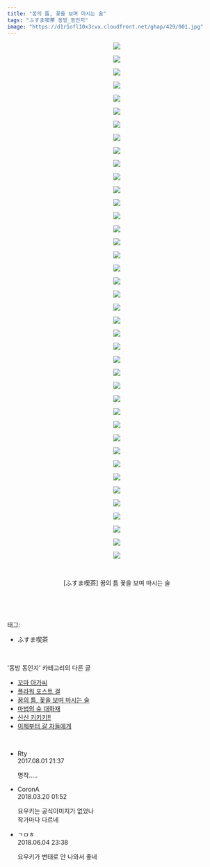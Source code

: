 ```yaml
---
title: "꿈의 틈, 꽃을 보며 마시는 술"
tags: "ふすま喫茶 동방_동인지"
image: "https://d1r1ofl10x3cvx.cloudfront.net/ghap/429/001.jpg"
---
```

<div class="article">
<p style="text-align: center; clear: none; float: none;"><img src="{{ site.imgserver7 }}/ghap/429/001.jpg"/></p>
<p style="text-align: center; clear: none; float: none;"><img src="{{ site.imgserver7 }}/ghap/429/002.jpg"/></p>
<p style="text-align: center; clear: none; float: none;"><img src="{{ site.imgserver7 }}/ghap/429/003.jpg"/></p>
<p style="text-align: center; clear: none; float: none;"><img src="{{ site.imgserver7 }}/ghap/429/004.jpg"/></p>
<p style="text-align: center; clear: none; float: none;"><img src="{{ site.imgserver7 }}/ghap/429/005.jpg"/></p>
<p style="text-align: center; clear: none; float: none;"><img src="{{ site.imgserver7 }}/ghap/429/006.jpg"/></p>
<p style="text-align: center; clear: none; float: none;"><img src="{{ site.imgserver7 }}/ghap/429/007.jpg"/></p>
<p style="text-align: center; clear: none; float: none;"><img src="{{ site.imgserver7 }}/ghap/429/008.jpg"/></p>
<p style="text-align: center; clear: none; float: none;"><img src="{{ site.imgserver7 }}/ghap/429/009.jpg"/></p>
<p style="text-align: center; clear: none; float: none;"><img src="{{ site.imgserver7 }}/ghap/429/010.jpg"/></p>
<p style="text-align: center; clear: none; float: none;"><img src="{{ site.imgserver7 }}/ghap/429/011.jpg"/></p>
<p style="text-align: center; clear: none; float: none;"><img src="{{ site.imgserver7 }}/ghap/429/012.jpg"/></p>
<p style="text-align: center; clear: none; float: none;"><img src="{{ site.imgserver7 }}/ghap/429/013.jpg"/></p>
<p style="text-align: center; clear: none; float: none;"><img src="{{ site.imgserver7 }}/ghap/429/014.jpg"/></p>
<p style="text-align: center; clear: none; float: none;"><img src="{{ site.imgserver7 }}/ghap/429/015.jpg"/></p>
<p style="text-align: center; clear: none; float: none;"><img src="{{ site.imgserver7 }}/ghap/429/016.jpg"/></p>
<p style="text-align: center; clear: none; float: none;"><img src="{{ site.imgserver7 }}/ghap/429/017.jpg"/></p>
<p style="text-align: center; clear: none; float: none;"><img src="{{ site.imgserver7 }}/ghap/429/018.jpg"/></p>
<p style="text-align: center; clear: none; float: none;"><img src="{{ site.imgserver7 }}/ghap/429/019.jpg"/></p>
<p style="text-align: center; clear: none; float: none;"><img src="{{ site.imgserver7 }}/ghap/429/020.jpg"/></p>
<p style="text-align: center; clear: none; float: none;"><img src="{{ site.imgserver7 }}/ghap/429/021.jpg"/></p>
<p style="text-align: center; clear: none; float: none;"><img src="{{ site.imgserver7 }}/ghap/429/022.jpg"/></p>
<p style="text-align: center; clear: none; float: none;"><img src="{{ site.imgserver7 }}/ghap/429/023.jpg"/></p>
<p style="text-align: center; clear: none; float: none;"><img src="{{ site.imgserver7 }}/ghap/429/024.jpg"/></p>
<p style="text-align: center; clear: none; float: none;"><img src="{{ site.imgserver7 }}/ghap/429/025.jpg"/></p>
<p style="text-align: center; clear: none; float: none;"><img src="{{ site.imgserver7 }}/ghap/429/026.jpg"/></p>
<p style="text-align: center; clear: none; float: none;"><img src="{{ site.imgserver7 }}/ghap/429/027.jpg"/></p>
<p style="text-align: center; clear: none; float: none;"><img src="{{ site.imgserver7 }}/ghap/429/028.jpg"/></p>
<p style="text-align: center; clear: none; float: none;"><img src="{{ site.imgserver7 }}/ghap/429/029.jpg"/></p>
<p style="text-align: center; clear: none; float: none;"><img src="{{ site.imgserver7 }}/ghap/429/030.jpg"/></p>
<p style="text-align: center; clear: none; float: none;"><img src="{{ site.imgserver7 }}/ghap/429/031.jpg"/></p>
<p style="text-align: center; clear: none; float: none;"><img src="{{ site.imgserver7 }}/ghap/429/032.jpg"/></p>
<p style="text-align: center; clear: none; float: none;"><img src="{{ site.imgserver7 }}/ghap/429/033.jpg"/></p>
<p style="text-align: center; clear: none; float: none;"><img src="{{ site.imgserver7 }}/ghap/429/034.jpg"/></p>
<p style="text-align: center; clear: none; float: none;"><img src="{{ site.imgserver7 }}/ghap/429/035.jpg"/></p>
<p style="text-align: center; clear: none; float: none;"><img src="{{ site.imgserver7 }}/ghap/429/036.jpg"/></p>
<p style="text-align: center; clear: none; float: none;"><img src="{{ site.imgserver7 }}/ghap/429/037.jpg"/></p>
<p style="text-align: center; clear: none; float: none;"><img src="{{ site.imgserver7 }}/ghap/429/038.jpg"/></p>
<p style="text-align: center; clear: none; float: none;"><img src="{{ site.imgserver7 }}/ghap/429/039.jpg"/></p>
<p style="text-align: center; clear: none; float: none;"><img src="{{ site.imgserver7 }}/ghap/429/040.jpg"/></p>
<p style="text-align: center; clear: none; float: none;"><br/></p>
<p style="text-align: center; clear: none; float: none;">[ふすま喫茶] 꿈의 틈 꽃을 보며 마시는 술</p>
<p><br/></p>
</div><br/>
<div class="tagTrail">
<p>태그: </p>
<ul>
<li>ふすま喫茶</li>
</ul>
</div><br/>
<div class="another">
<p>'동방 동인지' 카테고리의 다른 글</p>
<ul>
<li><a href="/ghap_432">꼬마 아가씨</a></li>
<li><a href="/ghap_430">플라워 포스트 걸</a></li>
<li><a href="/ghap_429">꿈의 틈, 꽃을 보며 마시는 술</a></li>
<li><a href="/ghap_428">마법의 숲 대화재</a></li>
<li><a href="/ghap_426">신신 키키키!!</a></li>
<li><a href="/ghap_425">이제부터 갈 자들에게</a></li>
</ul>
</div><br/>
<div class="cb_module cb_fluid">
<div class="cb_wrt cb_profile">
<div class="comment">
<ul>
<li class="cb_thumb_off" id="comment15049516">
<div class="cb_comment_area">
<div class="cb_info_area">
<div class="cb_section">
<span class="cb_nick_name">Rty</span>
</div>
<div class="cb_section">
<span class="cb_date">2017.08.01 21:37 </span>
</div>
</div>
<div class="cb_dsc_comment">
<p class="cb_dsc">
											명작.....
										</p>
</div>
</div></li>
<li class="cb_thumb_off" id="comment15222372">
<div class="cb_comment_area">
<div class="cb_info_area">
<div class="cb_section">
<span class="cb_nick_name">CoronA</span>
</div>
<div class="cb_section">
<span class="cb_date">2018.03.20 01:52 </span>
</div>
</div>
<div class="cb_dsc_comment">
<p class="cb_dsc">
											요우키는 공식이미지가 없었나<br/>
작가마다 다르네
										</p>
</div>
</div></li>
<li class="cb_thumb_off" id="comment15266430">
<div class="cb_comment_area">
<div class="cb_info_area">
<div class="cb_section">
<span class="cb_nick_name">ㄱㅁㅎ</span>
</div>
<div class="cb_section">
<span class="cb_date">2018.06.04 23:38 </span>
</div>
</div>
<div class="cb_dsc_comment">
<p class="cb_dsc">
											요우키가 변태로 안 나와서 좋네
										</p>
</div>
</div></li>
</ul>
</div>
</div><!-- commentList close -->
</div><br/>
